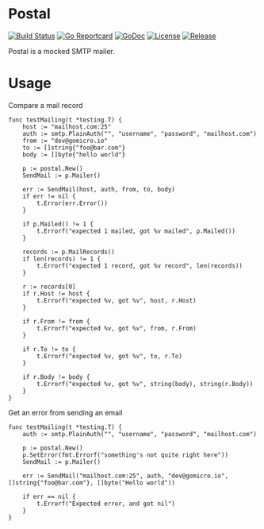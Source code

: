 # Postal
[![Build Status](https://travis-ci.org/gomicro/postal.svg)](https://travis-ci.org/gomicro/postal)
[![Go Reportcard](https://goreportcard.com/badge/github.com/gomicro/postal)](https://goreportcard.com/report/github.com/gomicro/postal)
[![GoDoc](https://godoc.org/github.com/gomicro/postal?status.svg)](https://godoc.org/github.com/gomicro/postal)
[![License](https://img.shields.io/github/license/gomicro/postal.svg)](https://github.com/gomicro/postal/blob/master/LICENSE.md)
[![Release](https://img.shields.io/github/release/gomicro/postal.svg)](https://github.com/gomicro/postal/releases/latest)

Postal is a mocked SMTP mailer.

# Usage
Compare a mail record

```
func testMailing(t *testing.T) {
	host := "mailhost.com:25"
	auth := smtp.PlainAuth("", "username", "password", "mailhost.com")
	from := "dev@gomicro.io"
	to := []string{"foo@bar.com"}
	body := []byte{"hello world"}

	p := postal.New()
	SendMail := p.Mailer()

	err := SendMail(host, auth, from, to, body)
	if err != nil {
		t.Error(err.Error())
	}

	if p.Mailed() != 1 {
		t.Errorf("expected 1 mailed, got %v mailed", p.Mailed())
	}

	records := p.MailRecords()
	if len(records) != 1 {
		t.Errorf("expected 1 record, got %v record", len(records))
	}

	r := records[0]
	if r.Host != host {
		t.Errorf("expected %v, got %v", host, r.Host)
	}

	if r.From != from {
		t.Errorf("expected %v, got %v", from, r.From)
	}

	if r.To != to {
		t.Errorf("expected %v, got %v", to, r.To)
	}

	if r.Body != body {
		t.Errorf("expected %v, got %v", string(body), string(r.Body))
	}
}
```

Get an error from sending an email

```
func testMailing(t *testing.T) {
	auth := smtp.PlainAuth("", "username", "password", "mailhost.com")

	p := postal.New()
	p.SetError(fmt.Errorf("something's not quite right here"))
	SendMail := p.Mailer()

	err := SendMail("mailhost.com:25", auth, "dev@gomicro.io", []string{"foo@bar.com"}, []byte("Hello world"))

	if err == nil {
		t.Errorf("Expected error, and got nil")
	}
}
```
